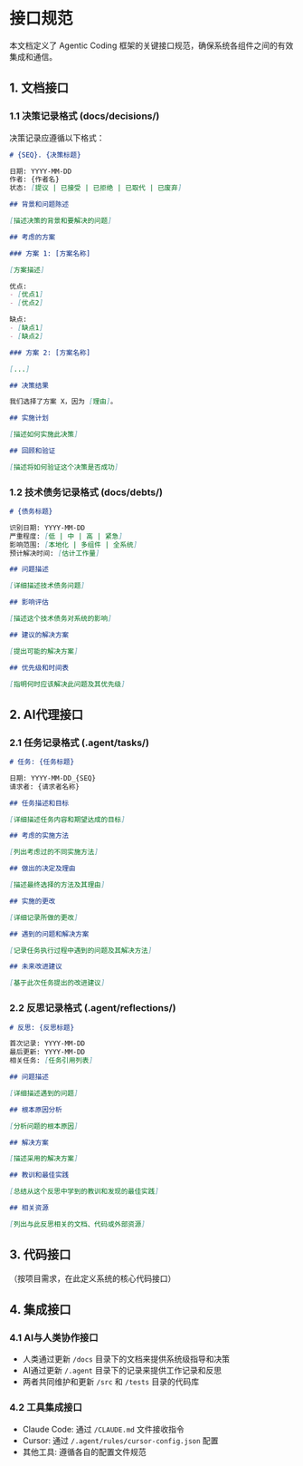 # 接口规范

本文档定义了 Agentic Coding 框架的关键接口规范，确保系统各组件之间的有效集成和通信。

## 1. 文档接口

### 1.1 决策记录格式 (docs/decisions/)

决策记录应遵循以下格式：

```markdown
# {SEQ}. {决策标题}

日期: YYYY-MM-DD
作者: {作者名}
状态: [提议 | 已接受 | 已拒绝 | 已取代 | 已废弃]

## 背景和问题陈述

[描述决策的背景和要解决的问题]

## 考虑的方案

### 方案 1: [方案名称]

[方案描述]

优点:
- [优点1]
- [优点2]

缺点:
- [缺点1]
- [缺点2]

### 方案 2: [方案名称]

[...]

## 决策结果

我们选择了方案 X，因为 [理由]。

## 实施计划

[描述如何实施此决策]

## 回顾和验证

[描述将如何验证这个决策是否成功]
```

### 1.2 技术债务记录格式 (docs/debts/)

```markdown
# {债务标题}

识别日期: YYYY-MM-DD
严重程度: [低 | 中 | 高 | 紧急]
影响范围: [本地化 | 多组件 | 全系统]
预计解决时间: [估计工作量]

## 问题描述

[详细描述技术债务问题]

## 影响评估

[描述这个技术债务对系统的影响]

## 建议的解决方案

[提出可能的解决方案]

## 优先级和时间表

[指明何时应该解决此问题及其优先级]
```

## 2. AI代理接口

### 2.1 任务记录格式 (.agent/tasks/)

```markdown
# 任务: {任务标题}

日期: YYYY-MM-DD_{SEQ}
请求者: {请求者名称}

## 任务描述和目标

[详细描述任务内容和期望达成的目标]

## 考虑的实施方法

[列出考虑过的不同实施方法]

## 做出的决定及理由

[描述最终选择的方法及其理由]

## 实施的更改

[详细记录所做的更改]

## 遇到的问题和解决方案

[记录任务执行过程中遇到的问题及其解决方法]

## 未来改进建议

[基于此次任务提出的改进建议]
```

### 2.2 反思记录格式 (.agent/reflections/)

```markdown
# 反思: {反思标题}

首次记录: YYYY-MM-DD
最后更新: YYYY-MM-DD
相关任务: [任务引用列表]

## 问题描述

[详细描述遇到的问题]

## 根本原因分析

[分析问题的根本原因]

## 解决方案

[描述采用的解决方案]

## 教训和最佳实践

[总结从这个反思中学到的教训和发现的最佳实践]

## 相关资源

[列出与此反思相关的文档、代码或外部资源]
```

## 3. 代码接口

（按项目需求，在此定义系统的核心代码接口）

## 4. 集成接口

### 4.1 AI与人类协作接口

- 人类通过更新 `/docs` 目录下的文档来提供系统级指导和决策
- AI通过更新 `/.agent` 目录下的记录来提供工作记录和反思
- 两者共同维护和更新 `/src` 和 `/tests` 目录的代码库

### 4.2 工具集成接口

- Claude Code: 通过 `/CLAUDE.md` 文件接收指令
- Cursor: 通过 `/.agent/rules/cursor-config.json` 配置
- 其他工具: 遵循各自的配置文件规范